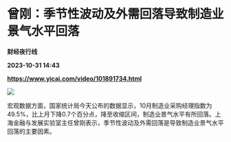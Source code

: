 # 曾刚：季节性波动及外需回落导致制造业景气水平回落
**财经夜行线**

**2023-10-31 14:43**

**https://www.yicai.com/video/101891734.html**

![](http://imgcdn.yicai.com/vms-new/2023/10/ee023ac7-5f78-4789-b60c-a260318412b2_773X.jpg) 

宏观数据方面，国家统计局今天公布的数据显示，10月制造业采购经理指数为49.5%，比上月下降0.7个百分点，降至收缩区间，制造业景气水平有所回落。上海金融与发展实验室主任曾刚表示，季节性波动及外需回落是导致制造业景气水平回落的主要因素。